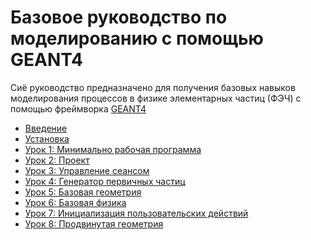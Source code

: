 # Базовое руководство по моделированию с помощью GEANT4

Сиё руководство предназначено для получения базовых навыков моделирования процессов в физике элементарных частиц (ФЭЧ) с помощью фреймворка [GEANT4](http://geant4.web.cern.ch/)



* [Введение](introduction.md)
* [Установка](installation.md)
* [Урок 1: Минимально рабочая программа](first_program.md)
* [Урок 2: Проект](cmake_project.md)
* [Урок 3: Управление сеансом]()
* [Урок 4: Генератор первичных частиц](primary_generator.md)
* [Урок 5: Базовая геометрия](basic_geometry.md)
* [Урок 6: Базовая физика](basic_physics.md)
* [Урок 7: Инициализация пользовательских действий](action_initialization.md)
* [Урок 8: Продвинутая геометрия](intermedia_geometry.md)
